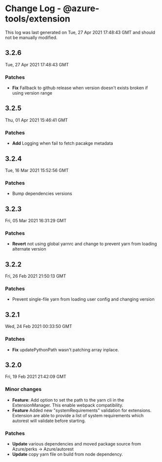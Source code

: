 # Change Log - @azure-tools/extension

This log was last generated on Tue, 27 Apr 2021 17:48:43 GMT and should not be manually modified.

## 3.2.6
Tue, 27 Apr 2021 17:48:43 GMT

### Patches

- **Fix** Fallback to github release when version doesn't exists broken if using version range

## 3.2.5
Thu, 01 Apr 2021 15:46:41 GMT

### Patches

- **Add** Logging when fail to fetch pacakge metadata

## 3.2.4
Tue, 16 Mar 2021 15:52:56 GMT

### Patches

- Bump dependencies versions

## 3.2.3
Fri, 05 Mar 2021 16:31:29 GMT

### Patches

- **Revert** not using global yarnrc and change to prevent yarn from loading alternate version

## 3.2.2
Fri, 26 Feb 2021 21:50:13 GMT

### Patches

- Prevent single-file yarn from loading user config and changing version

## 3.2.1
Wed, 24 Feb 2021 00:33:50 GMT

### Patches

- **Fix** updatePythonPath wasn't patching array inplace.

## 3.2.0
Fri, 19 Feb 2021 21:42:09 GMT

### Minor changes

- **Feature**: Add option to set the path to the yarn cli in the ExtensionManager. This enable webpack compatibility.
- **Feature** Added new "systemRequirements" validation for extensions. Extension are able to provide a list of system requirements which autorest will validate before starting.

### Patches

- **Update** various dependencies and moved package source from Azure/perks -> Azure/autorest
- **Update** copy yarn file on build from node dependency.

